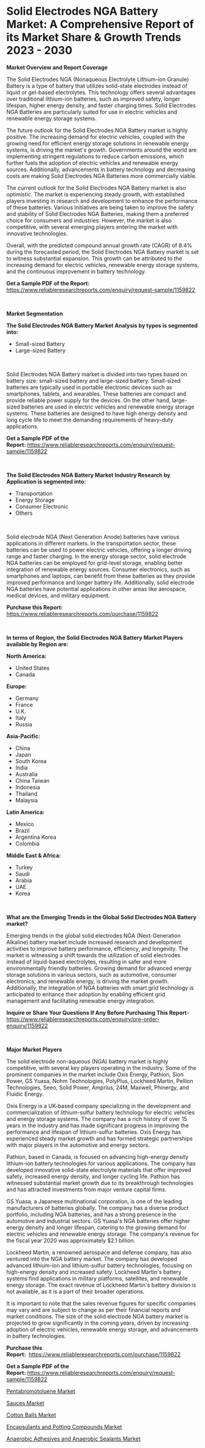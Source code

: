 <p><h1>Solid Electrodes NGA Battery Market: A Comprehensive Report of its Market Share & Growth Trends 2023 - 2030</h1></p><p><strong>Market Overview and Report Coverage</strong></p>
<p><p>The Solid Electrodes NGA (Nonaqueous Electrolyte Lithium-ion Granule) Battery is a type of battery that utilizes solid-state electrodes instead of liquid or gel-based electrolytes. This technology offers several advantages over traditional lithium-ion batteries, such as improved safety, longer lifespan, higher energy density, and faster charging times. Solid Electrodes NGA Batteries are particularly suited for use in electric vehicles and renewable energy storage systems.</p><p>The future outlook for the Solid Electrodes NGA Battery market is highly positive. The increasing demand for electric vehicles, coupled with the growing need for efficient energy storage solutions in renewable energy systems, is driving the market's growth. Governments around the world are implementing stringent regulations to reduce carbon emissions, which further fuels the adoption of electric vehicles and renewable energy sources. Additionally, advancements in battery technology and decreasing costs are making Solid Electrodes NGA Batteries more commercially viable.</p><p>The current outlook for the Solid Electrodes NGA Battery market is also optimistic. The market is experiencing steady growth, with established players investing in research and development to enhance the performance of these batteries. Various initiatives are being taken to improve the safety and stability of Solid Electrodes NGA Batteries, making them a preferred choice for consumers and industries. However, the market is also competitive, with several emerging players entering the market with innovative technologies.</p><p>Overall, with the predicted compound annual growth rate (CAGR) of 8.4% during the forecasted period, the Solid Electrodes NGA Battery market is set to witness substantial expansion. This growth can be attributed to the increasing demand for electric vehicles, renewable energy storage systems, and the continuous improvement in battery technology.</p></p>
<p><strong>Get a Sample PDF of the Report:</strong> <a href="https://www.reliableresearchreports.com/enquiry/request-sample/1159822">https://www.reliableresearchreports.com/enquiry/request-sample/1159822</a></p>
<p>&nbsp;</p>
<p><strong>Market Segmentation</strong></p>
<p><strong>The Solid Electrodes NGA Battery Market Analysis by types is segmented into:</strong></p>
<p><ul><li>Small-sized Battery</li><li>Large-sized Battery</li></ul></p>
<p>&nbsp;</p>
<p><p>Solid Electrodes NGA Battery market is divided into two types based on battery size: small-sized battery and large-sized battery. Small-sized batteries are typically used in portable electronic devices such as smartphones, tablets, and wearables. These batteries are compact and provide reliable power supply for the devices. On the other hand, large-sized batteries are used in electric vehicles and renewable energy storage systems. These batteries are designed to have high energy density and long cycle life to meet the demanding requirements of heavy-duty applications.</p></p>
<p><strong>Get a Sample PDF of the Report:</strong>&nbsp;<a href="https://www.reliableresearchreports.com/enquiry/request-sample/1159822">https://www.reliableresearchreports.com/enquiry/request-sample/1159822</a></p>
<p>&nbsp;</p>
<p><strong>The Solid Electrodes NGA Battery Market Industry Research by Application is segmented into:</strong></p>
<p><ul><li>Transportation</li><li>Energy Storage</li><li>Consumer Electronic</li><li>Others</li></ul></p>
<p>&nbsp;</p>
<p><p>Solid electrode NGA (Next Generation Anode) batteries have various applications in different markets. In the transportation sector, these batteries can be used to power electric vehicles, offering a longer driving range and faster charging. In the energy storage sector, solid electrode NGA batteries can be employed for grid-level storage, enabling better integration of renewable energy sources. Consumer electronics, such as smartphones and laptops, can benefit from these batteries as they provide improved performance and longer battery life. Additionally, solid electrode NGA batteries have potential applications in other areas like aerospace, medical devices, and military equipment.</p></p>
<p><strong>Purchase this Report:</strong>&nbsp; <a href="https://www.reliableresearchreports.com/purchase/1159822">https://www.reliableresearchreports.com/purchase/1159822</a></p>
<p>&nbsp;</p>
<p><strong>In terms of Region, the Solid Electrodes NGA Battery Market Players available by Region are:</strong></p>
<p>
    <p> <strong> North America: </strong>
        <ul>
            <li>United States</li>
            <li>Canada</li>
        </ul>
        </p> 
    <p> <strong> Europe: </strong>
        <ul>
            <li>Germany</li>
            <li>France</li>
            <li>U.K.</li>
            <li>Italy</li>
            <li>Russia</li>
        </ul>
        </p> 
    <p> <strong> Asia-Pacific: </strong>
        <ul>
            <li>China</li>
            <li>Japan</li>
            <li>South Korea</li>
            <li>India</li>
            <li>Australia</li>
            <li>China Taiwan</li>
            <li>Indonesia</li>
            <li>Thailand</li>
            <li>Malaysia</li>
        </ul>
        </p> 
    <p> <strong> Latin America: </strong>
        <ul>
            <li>Mexico</li>
            <li>Brazil</li>
            <li>Argentina Korea</li>
            <li>Colombia</li>
        </ul>
        </p> 
    <p> <strong> Middle East & Africa: </strong>
        <ul>
            <li>Turkey</li>
            <li>Saudi</li>
            <li>Arabia</li>
            <li>UAE</li>
            <li>Korea</li>
        </ul>
    </p>
    </p>
<p>&nbsp;</p>
<p><strong>What are the Emerging Trends in the Global Solid Electrodes NGA Battery market?</strong></p>
<p><p>Emerging trends in the global solid electrodes NGA (Next-Generation Alkaline) battery market include increased research and development activities to improve battery performance, efficiency, and longevity. The market is witnessing a shift towards the utilization of solid electrodes instead of liquid-based electrolytes, resulting in safer and more environmentally friendly batteries. Growing demand for advanced energy storage solutions in various sectors, such as automotive, consumer electronics, and renewable energy, is driving the market growth. Additionally, the integration of NGA batteries with smart grid technology is anticipated to enhance their adoption by enabling efficient grid management and facilitating renewable energy integration.</p></p>
<p><strong>Inquire or Share Your Questions If Any Before Purchasing This Report</strong>- <a href="https://www.reliableresearchreports.com/enquiry/pre-order-enquiry/1159822">https://www.reliableresearchreports.com/enquiry/pre-order-enquiry/1159822</a></p>
<p>&nbsp;</p>
<p><strong>Major Market Players</strong></p>
<p><p>The solid electrode non-aqueous (NGA) battery market is highly competitive, with several key players operating in the industry. Some of the prominent companies in the market include Oxis Energy, Pathion, Sion Power, GS Yuasa, Nohm Technologies, PolyPlus, Lockheed Martin, Pellion Technologies, Seeo, Solid Power, Amprius, 24M, Maxwell, Phinergy, and Fluidic Energy.</p><p>Oxis Energy is a UK-based company specializing in the development and commercialization of lithium-sulfur battery technology for electric vehicles and energy storage systems. The company has a rich history of over 15 years in the industry and has made significant progress in improving the performance and lifespan of lithium-sulfur batteries. Oxis Energy has experienced steady market growth and has formed strategic partnerships with major players in the automotive and energy sectors.</p><p>Pathion, based in Canada, is focused on advancing high-energy density lithium-ion battery technologies for various applications. The company has developed innovative solid-state electrolyte materials that offer improved safety, increased energy density, and longer cycling life. Pathion has witnessed substantial market growth due to its breakthrough technologies and has attracted investments from major venture capital firms.</p><p>GS Yuasa, a Japanese multinational corporation, is one of the leading manufacturers of batteries globally. The company has a diverse product portfolio, including NGA batteries, and has a strong presence in the automotive and industrial sectors. GS Yuasa's NGA batteries offer higher energy density and longer lifespan, catering to the growing demand for electric vehicles and renewable energy storage. The company's revenue for the fiscal year 2020 was approximately $2.1 billion.</p><p>Lockheed Martin, a renowned aerospace and defense company, has also ventured into the NGA battery market. The company has developed advanced lithium-ion and lithium-sulfur battery technologies, focusing on high-energy density and increased safety. Lockheed Martin's battery systems find applications in military platforms, satellites, and renewable energy storage. The exact revenue of Lockheed Martin's battery division is not available, as it is a part of their broader operations.</p><p>It is important to note that the sales revenue figures for specific companies may vary and are subject to change as per their financial reports and market conditions. The size of the solid electrode NGA battery market is projected to grow significantly in the coming years, driven by increasing adoption of electric vehicles, renewable energy storage, and advancements in battery technologies.</p></p>
<p><strong>Purchase this Report:</strong>&nbsp;&nbsp;<a href="https://www.reliableresearchreports.com/purchase/1159822">https://www.reliableresearchreports.com/purchase/1159822</a></p>
<p></p>
<p><strong>Get a Sample PDF of the Report:</strong>&nbsp;<a href="https://www.reliableresearchreports.com/enquiry/request-sample/1159822">https://www.reliableresearchreports.com/enquiry/request-sample/1159822</a></p>
<p><p><a href="https://medium.com/@lorenzmayer1995/pentabromotoluene-market-size-growth-forecast-2023-2030-3cf5c55f28fa">Pentabromotoluene Market</a></p><p><a href="https://www.linkedin.com/pulse/decoding-sauces-market-deep-dive-latest-trends-segmentation-6kr4f/">Sauces Market</a></p><p><a href="https://medium.com/@jenniferwhite656/cotton-balls-market-size-growth-forecast-2023-2030-9d79782a696e">Cotton Balls Market</a></p><p><a href="https://github.com/Chiragrp26/Market-Research-Report-List-1/blob/main/encapsulants-and-potting-compounds-market.md">Encapsulants and Potting Compounds Market</a></p><p><a href="https://github.com/santosh758595/Market-Research-Report-List-1/blob/main/anaerobic-adhesives-and-anaerobic-sealants-market.md">Anaerobic Adhesives and Anaerobic Sealants Market</a></p></p>